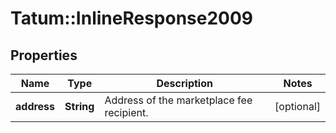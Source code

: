 # Tatum::InlineResponse2009

## Properties
Name | Type | Description | Notes
------------ | ------------- | ------------- | -------------
**address** | **String** | Address of the marketplace fee recipient. | [optional] 

